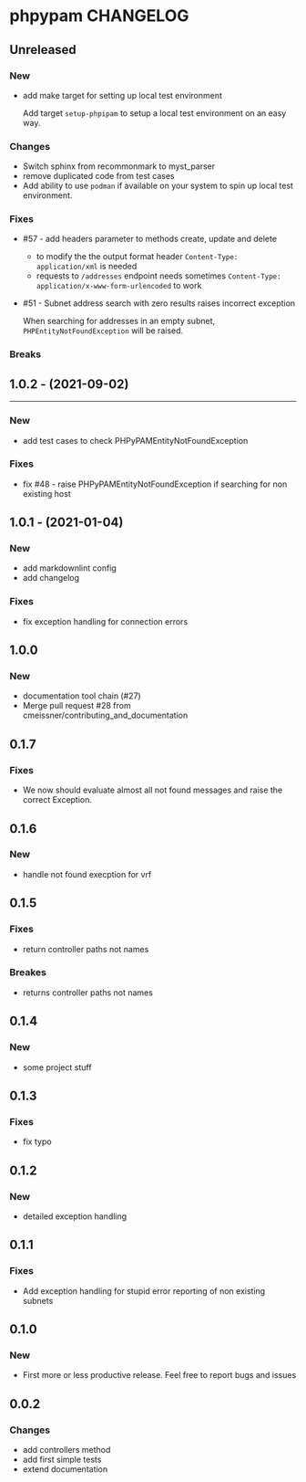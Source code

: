 # phpypam CHANGELOG

## Unreleased

### New

* add make target for setting up local test environment

  Add target ```setup-phpipam``` to setup a local test environment on an easy way.

### Changes

* Switch sphinx from recommonmark to myst_parser
* remove duplicated code from test cases
* Add ability to use ```podman``` if available on your system to spin up local test environment.

### Fixes
* \#57 - add headers parameter to methods create, update and delete
  * to modify the the output format header `Content-Type: application/xml` is needed
  * requests to `/addresses` endpoint needs sometimes `Content-Type: application/x-www-form-urlencoded` to work 

* \#51 - Subnet address search with zero results raises incorrect exception

  When searching for addresses in an empty subnet, ```PHPEntityNotFoundException``` will be raised.

### Breaks

## 1.0.2 - (2021-09-02)

---

### New

* add test cases to check PHPyPAMEntityNotFoundException

### Fixes

* fix #48 - raise PHPyPAMEntityNotFoundException if searching for non existing host

## 1.0.1 - (2021-01-04)

### New

* add markdownlint config
* add changelog

### Fixes

* fix exception handling for connection errors

## 1.0.0

### New

* documentation tool chain (#27)
* Merge pull request #28 from cmeissner/contributing\_and\_documentation

## 0.1.7

### Fixes

* We now should evaluate almost all not found messages and raise the correct Exception.

## 0.1.6

### New

* handle not found execption for vrf

## 0.1.5

### Fixes

* return controller paths not names

### Breakes

* returns controller paths not names

## 0.1.4

### New

* some project stuff

## 0.1.3

### Fixes

* fix typo

## 0.1.2

### New

* detailed exception handling

## 0.1.1

### Fixes

* Add exception handling for stupid error reporting of non existing subnets

## 0.1.0

### New

* First more or less productive release. Feel free to report bugs and issues

## 0.0.2

### Changes

* add controllers method
* add first simple tests
* extend documentation
